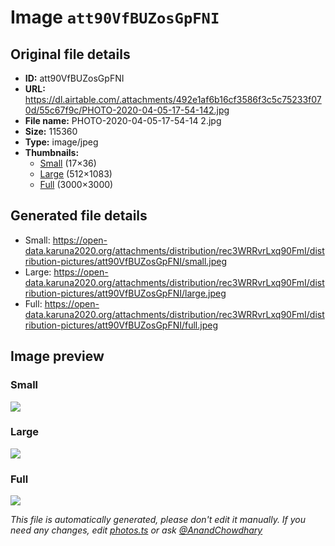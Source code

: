 # Image `att90VfBUZosGpFNI`

## Original file details

- **ID:** att90VfBUZosGpFNI
- **URL:** https://dl.airtable.com/.attachments/492e1af6b16cf3586f3c5c75233f070d/55c67f9c/PHOTO-2020-04-05-17-54-142.jpg
- **File name:** PHOTO-2020-04-05-17-54-14 2.jpg
- **Size:** 115360
- **Type:** image/jpeg
- **Thumbnails:**
  - [Small](https://dl.airtable.com/.attachmentThumbnails/76a531cdf0fa575d5f0c1a7e7ce1a2b7/6728a607) (17×36)
  - [Large](https://dl.airtable.com/.attachmentThumbnails/54decb3b38230aa80b72424425a2379a/c101eb70) (512×1083)
  - [Full](https://dl.airtable.com/.attachmentThumbnails/d5b2e22f610efb9d757003794032de8f/270d52a1) (3000×3000)

## Generated file details

- Small: https://open-data.karuna2020.org/attachments/distribution/rec3WRRvrLxq90FmI/distribution-pictures/att90VfBUZosGpFNI/small.jpeg
- Large: https://open-data.karuna2020.org/attachments/distribution/rec3WRRvrLxq90FmI/distribution-pictures/att90VfBUZosGpFNI/large.jpeg
- Full: https://open-data.karuna2020.org/attachments/distribution/rec3WRRvrLxq90FmI/distribution-pictures/att90VfBUZosGpFNI/full.jpeg

## Image preview

### Small

![](https://open-data.karuna2020.org/attachments/distribution/rec3WRRvrLxq90FmI/distribution-pictures/att90VfBUZosGpFNI/small.jpeg)

### Large

![](https://open-data.karuna2020.org/attachments/distribution/rec3WRRvrLxq90FmI/distribution-pictures/att90VfBUZosGpFNI/large.jpeg)

### Full

![](https://open-data.karuna2020.org/attachments/distribution/rec3WRRvrLxq90FmI/distribution-pictures/att90VfBUZosGpFNI/full.jpeg)

_This file is automatically generated, please don't edit it manually. If you need any changes, edit [photos.ts](/photos.ts) or ask [@AnandChowdhary](https://github.com/AnandChowdhary)_
